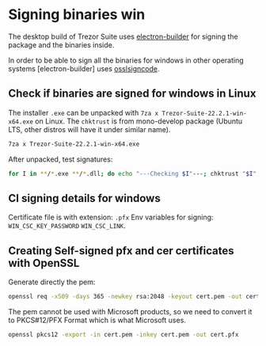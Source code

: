 # Signing binaries win

The desktop build of Trezor Suite uses [electron-builder](https://github.com/electron-userland/electron-builder) for signing the package and the binaries inside.

In order to be able to sign all the binaries for windows in other operating systems [electron-builder] uses [osslsigncode](https://github.com/mtrojnar/osslsigncode).

## Check if binaries are signed for windows in Linux

The installer `.exe` can be unpacked with `7za x Trezor-Suite-22.2.1-win-x64.exe` on Linux. The `chktrust` is from mono-develop package (Ubuntu LTS, other distros will have it under similar name).

```bash
7za x Trezor-Suite-22.2.1-win-x64.exe
```

After unpacked, test signatures:

```bash
for I in **/*.exe **/*.dll; do echo "---Checking $I"---; chktrust "$I"; done
```

## CI signing details for windows

Certificate file is with extension: `.pfx`
Env variables for signing: `WIN_CSC_KEY_PASSWORD`  `WIN_CSC_LINK`.

## Creating Self-signed pfx and cer certificates with OpenSSL

Generate directly the pem:
```bash
openssl req -x509 -days 365 -newkey rsa:2048 -keyout cert.pem -out cert.pem
```

The pem cannot be used with Microsoft products, so we need to convert it to PKCS#12/PFX Format which is what Microsoft uses.

```bash
openssl pkcs12 -export -in cert.pem -inkey cert.pem -out cert.pfx
```
